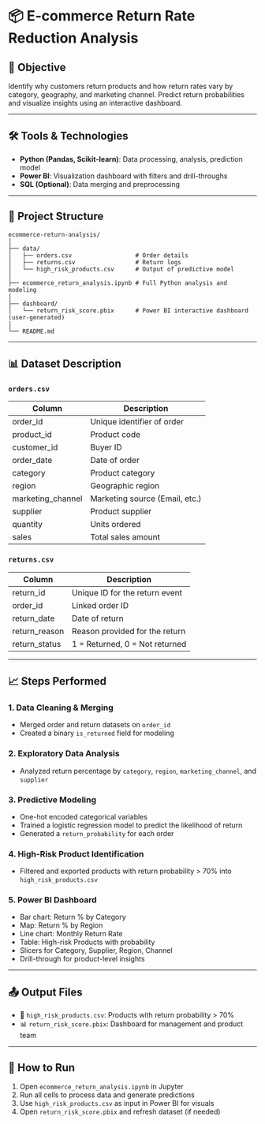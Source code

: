 # 📦 E-commerce Return Rate Reduction Analysis

## 📌 Objective

Identify why customers return products and how return rates vary by category, geography, and marketing channel. Predict return probabilities and visualize insights using an interactive dashboard.

---

## 🛠️ Tools & Technologies

* **Python (Pandas, Scikit-learn)**: Data processing, analysis, prediction model
* **Power BI**: Visualization dashboard with filters and drill-throughs
* **SQL (Optional)**: Data merging and preprocessing

---

## 📁 Project Structure

```
ecommerce-return-analysis/
│
├── data/
│   ├── orders.csv                  # Order details
│   ├── returns.csv                 # Return logs
│   └── high_risk_products.csv      # Output of predictive model
│
├── ecommerce_return_analysis.ipynb # Full Python analysis and modeling
│
├── dashboard/
│   └── return_risk_score.pbix      # Power BI interactive dashboard (user-generated)
│
└── README.md
```

---

## 📊 Dataset Description

### `orders.csv`

| Column             | Description                    |
| ------------------ | ------------------------------ |
| order\_id          | Unique identifier of order     |
| product\_id        | Product code                   |
| customer\_id       | Buyer ID                       |
| order\_date        | Date of order                  |
| category           | Product category               |
| region             | Geographic region              |
| marketing\_channel | Marketing source (Email, etc.) |
| supplier           | Product supplier               |
| quantity           | Units ordered                  |
| sales              | Total sales amount             |

### `returns.csv`

| Column         | Description                    |
| -------------- | ------------------------------ |
| return\_id     | Unique ID for the return event |
| order\_id      | Linked order ID                |
| return\_date   | Date of return                 |
| return\_reason | Reason provided for the return |
| return\_status | 1 = Returned, 0 = Not returned |

---

## 📈 Steps Performed

### 1. **Data Cleaning & Merging**

* Merged order and return datasets on `order_id`
* Created a binary `is_returned` field for modeling

### 2. **Exploratory Data Analysis**

* Analyzed return percentage by `category`, `region`, `marketing_channel`, and `supplier`

### 3. **Predictive Modeling**

* One-hot encoded categorical variables
* Trained a logistic regression model to predict the likelihood of return
* Generated a `return_probability` for each order

### 4. **High-Risk Product Identification**

* Filtered and exported products with return probability > 70% into `high_risk_products.csv`

### 5. **Power BI Dashboard**

* Bar chart: Return % by Category
* Map: Return % by Region
* Line chart: Monthly Return Rate
* Table: High-risk Products with probability
* Slicers for Category, Supplier, Region, Channel
* Drill-through for product-level insights

---

## 📤 Output Files

* 🔢 `high_risk_products.csv`: Products with return probability > 70%
* 📊 `return_risk_score.pbix`: Dashboard for management and product team

---

## 🚀 How to Run

1. Open `ecommerce_return_analysis.ipynb` in Jupyter
2. Run all cells to process data and generate predictions
3. Use `high_risk_products.csv` as input in Power BI for visuals
4. Open `return_risk_score.pbix` and refresh dataset (if needed)

